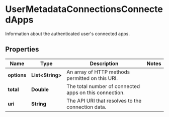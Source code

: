 

# UserMetadataConnectionsConnectedApps

Information about the authenticated user's connected apps.

## Properties

| Name | Type | Description | Notes |
|------------ | ------------- | ------------- | -------------|
|**options** | **List&lt;String&gt;** | An array of HTTP methods permitted on this URI. |  |
|**total** | **Double** | The total number of connected apps on this connection. |  |
|**uri** | **String** | The API URI that resolves to the connection data. |  |




